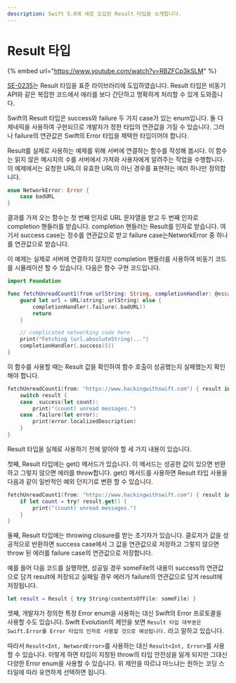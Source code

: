 ```yaml
---
description: Swift 5.0에 새로 도입된 Result 타입을 소개합니다.
---
```


# Result 타입



{% embed url="https://www.youtube.com/watch?v=RBZFCp3kSLM" %}

[SE-0235](https://github.com/apple/swift-evolution/blob/master/proposals/0235-add-result.md)는 Result 타입을 표준 라이브러리에 도입하였습니다. Result 타입은 비동기 API와 같은 복잡한 코드에서 에러를 보다 간단하고 명확하게 처리할 수 있게 도와줍니다.​

Swift의 Result 타입은 success와 failure 두 가지 case가 있는 enum입니다. 둘 다 제네릭을 사용하여 구현되므로 개발자가 정한 타입의 연관값을 가질 수 있습니다. 그러나 failure의 연관값은 Swift의 Error 타입을 채택한 타입이어야 합니다.

Result를 실제로 사용하는 예제를 위해 서버에 연결하는 함수를 작성해 봅시다. 이 함수는 읽지 않은 메시지의 수를 서버에서 가져와 사용자에게 알려주는 작업을 수행합니다. 이 예제에서는 요청한 URL이 유효한 URL이 아닌 경우를 표현하는 에러 하나만 정의합니다.

```swift
enum NetworkError: Error {
    case badURL
}
```

결과를 가져 오는 함수는 첫 번째 인자로 URL 문자열을 받고 두 번째 인자로 completion 핸들러를 받습니다. completion 핸들러는 Result를 인자로 받습니다. 여기서 success case는 정수를 연관값으로 받고 failure case는NetworkError 중 하나를 연관값으로 받습니다.

이 예제는 실제로 서버에 연결하지 않지만 completion 핸들러를 사용하여 비동기 코드를 시뮬레이션 할 수 있습니다. 다음은 함수 구현 코드입니다.

```swift
import Foundation

func fetchUnreadCount1(from urlString: String, completionHandler: @escaping (Result<Int, NetworkError>) -> Void)  {
    guard let url = URL(string: urlString) else {
        completionHandler(.failure(.badURL))
        return
    }

    // complicated networking code here
    print("Fetching (url.absoluteString)...")
    completionHandler(.success(5))
}
```

이 함수를 사용할 때는 Result 값을 확인하여 함수 호출이 성공했는지 실패했는지 확인해야 합니다.

```swift
fetchUnreadCount1(from: "https://www.hackingwithswift.com") { result in
    switch result {
    case .success(let count):
        print("(count) unread messages.")
    case .failure(let error):
        print(error.localizedDescription)
    }
}
```

Result 타입을 실제로 사용하기 전에 알아야 할 세 가지 내용이 있습니다.

첫째, Result 타입에는 get\(\) 메서드가 있습니다. 이 메서드는 성공한 값이 있으면 반환하고 그렇지 않으면 에러를 throw합니다. get\(\) 메서드를 사용하면 Result 타입 사용을 다음과 같이 일반적인 예외 던지기로 변환 할 수 있습니다.

```swift
fetchUnreadCount1(from: "https://www.hackingwithswift.com") { result in
    if let count = try? result.get() {
        print("(count) unread messages.")
    }
}
```

둘째, Result 타입에는 throwing closure를 받는 초기자가 있습니다. 클로저가 값을 성공적으로 반환하면 success case에서 그 값을 연관값으로 저장하고 그렇지 않으면 throw 된 에러를 failure case의 연관값으로 저장합니다.

예를 들어 다음 코드를 실행하면, 성공일 경우 someFile의 내용이 success의 연관값으로 담겨 result에 저장되고 실패일 경우 에러가 failure의 연관값으로 담겨 result에 저장됩니다.

```swift
let result = Result { try String(contentsOfFile: someFile) }
```

셋째, 개발자가 정의한 특정 Error enum을 사용하는 대신 Swift의 Error 프로토콜을 사용할 수도 있습니다. Swift Evolution의 제안을 보면 `Result 타입 대부분은 Swift.Error를 Error 타입의 인자로 사용할 것으로 예상됩니다.` 라고 말하고 있습니다.

따라서 `Result<Int, NetwordError>`를 사용하는 대신 `Result<Int, Error>`를 사용할 수 있습니다. 이렇게 하면 타입이 지정된 throw의 타입 안전성을 잃게 되지만 그대신 다양한 Error enum을 사용할 수 있습니다. 위 제안을 따르냐 마느냐는 원하는 코딩 스타일에 따라 유연하게 선택하면 됩니다.

